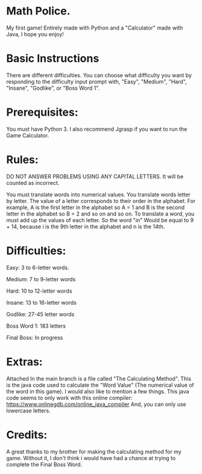 
# Math Police.
My first game! Entirely made with Python and a "Calculator" made with Java, I hope you enjoy!
# Basic Instructions
There are different difficulties.
You can choose what difficulty you want by responding to the difficulty input prompt with, "Easy", "Medium", "Hard", "Insane", "Godlike", or "Boss Word 1".

# Prerequisites:
You must have Python 3.
I also recommend Jgrasp if you want to run the Game Calculator.

# Rules:

DO NOT ANSWER PROBLEMS USING ANY CAPITAL LETTERS. It will be counted as incorrect.

You must translate words into numerical values.
You translate words letter by letter.
The value of a letter corresponds to their order in the alphabet.
For example, A is the first letter in the alphabet so A = 1
and B is the second letter in the alphabet so B = 2 and so on and so on.
To translate a word, you must add up the values of each letter.
So the word "in" Would be equal to 9 + 14, because i is the 9th letter in the alphabet and n is the 14th.

# Difficulties:


Easy: 3 to 6-letter words.

Medium: 7 to 9-letter words

Hard: 10 to 12-letter words

Insane: 13 to 16-letter words

Godlike: 27-45 letter words

Boss Word 1: 183 letters

Final Boss: In progress

# Extras:
Attached In the main branch is a file called "The Calculating Method". This is the java code used to calculate the "Word Value" (The numerical value of the word in this game). I would also like to mention a few things.
This java code seems to only work with this online compiler:
https://www.onlinegdb.com/online_java_compiler
And, you can only use lowercase letters.
# Credits:
A great thanks to my brother for making the calculating method for my game. Without it, I don't think i would have had a chance at trying to complete the Final Boss Word.




